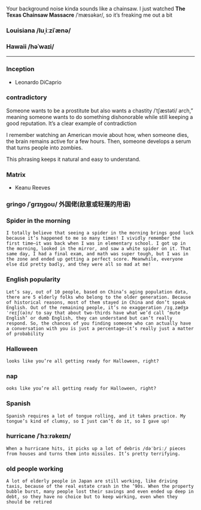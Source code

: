 Your background noise kinda sounds like a chainsaw. I just watched **The Texas Chainsaw Massacre** /ˈmæsəkər/, so it’s freaking me out a bit


### Louisiana /luˌiːziˈænə/

### Hawaii /həˈwaɪi/

<hr>

### Inception
- Leonardo DiCaprio


### contradictory

Someone wants to be a prostitute but also wants a chastity /ˈtʃæstəti/ arch,” meaning someone wants to do something dishonorable while still keeping a good reputation. It’s a clear example of contradiction

I remember watching an American movie about how, when someone dies, the brain remains active for a few hours. Then, someone develops a serum that turns people into zombies.

This phrasing keeps it natural and easy to understand.

### Matrix
- Keanu Reeves

### gringo /ˈɡrɪŋɡoʊ/ 外国佬(敌意或轻蔑的用语)


### Spider in the morning
```
I totally believe that seeing a spider in the morning brings good luck because it’s happened to me so many times! I vividly remember the first time—it was back when I was in elementary school. I got up in the morning, looked in the mirror, and saw a white spider on it. That same day, I had a final exam, and math was super tough, but I was in the zone and ended up getting a perfect score. Meanwhile, everyone else did pretty badly, and they were all so mad at me!
```

### English popularity
```
Let’s say, out of 10 people, based on China’s aging population data, there are 5 elderly folks who belong to the older generation. Because of historical reasons, most of them stayed in China and don’t speak English. Out of the remaining people, it’s no exaggeration /ɪɡˌzædʒəˈreɪʃ(ə)n/ to say that about two-thirds have what we’d call ‘mute English’ or dumb English, they can understand but can’t really respond. So, the chances of you finding someone who can actually have a conversation with you is just a percentage—it’s really just a matter of probability
```

### Halloween
```
looks like you’re all getting ready for Halloween, right?
```

### nap
```
ooks like you’re all getting ready for Halloween, right?
```


### Spanish
```
Spanish requires a lot of tongue rolling, and it takes practice. My tongue’s kind of clumsy, so I just can’t do it, so I gave up!
```


### hurricane /ˈhɜːrəkeɪn/
```
When a hurricane hits, it picks up a lot of debris /dəˈbriː/ pieces from houses and turns them into missiles. It’s pretty terrifying.
```

### old people working
```
A lot of elderly people in Japan are still working, like driving taxis, because of the real estate crash in the ’90s. When the property bubble burst, many people lost their savings and even ended up deep in debt, so they have no choice but to keep working, even when they should be retired
```

